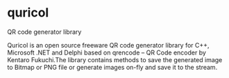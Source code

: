 # quricol
QR code generator library

Quricol is an open source freeware QR code generator library for C++, Microsoft .NET and Delphi based on qrencode – QR Code encoder by Kentaro Fukuchi.The library contains methods to save the generated image to Bitmap or PNG file or generate images on-fly and save it to the stream. 
